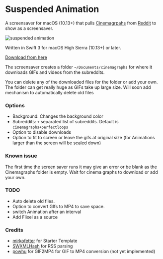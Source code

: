 # Suspended Animation
A screensaver for macOS (10.13+) that pulls [Cinemagrpahs](https://en.wikipedia.org/wiki/Cinemagraph) from [Reddit](https://www.reddit.com/) to show as a screensaver.

![suspended animation](http://38.media.tumblr.com/289b2f482119d8e6fe2497c36f18978c/tumblr_n3du1ihlyU1qgio1po2_500.gif)


Written in Swift 3 for macOS High Sierra (10.13+) or later. 

[Download from here](https://github.com/ankitshekhawat/SuspendedAnimation/releases) 

The screensaver creates a folder `~/Documents/cinemagraphs` for where it downloads GIFs and videos from the subreddits.

You can delete any of the downloaded files for the folder or add your own.
The folder can get really huge as GIFs take up large size. Will soon add mechanism to automatically delete old files 

### Options
- Background: Changes the background color
- Subreddits: `+` separated list of subreddits. Default is `cinemagraphs+perfectloops`
- Option to disable downloads
- Option to fit to screen or leave the gifs at original size (for Animations larger than the screen will be scaled down)
### Known issue
The first time the screen saver runs it may give an error or be blank as the Cinemagraphs folder is empty. Wait for cinema graphs to download or add your own.
### TODO
- Auto delete old files.
- Option to convert GIfs to MP4 to save space. 
- switch Animation after an interval
- Add Flixel as a source

### Credits
- [mirkofetter](https://github.com/mirkofetter/ScreenSaverMinimal) for Starter Template 
- [SWXMLHash](https://github.com/drmohundro/SWXMLHash)  for RSS parsing
- [powhu](https://github.com/powhu) for GIF2MP4 for GIF to MP4 conversion (not yet implemented) 
